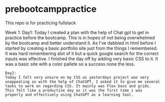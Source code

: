 # prebootcamppractice
This repo is for practicing fullstack

Week 1:
    Day1:
    Today I created a plan with the help of Chat gpt to get in practice before the bootcamp. This is in hopes of not being overwhelmed by the bootcamp and better understand it.
    As I've dabbled in html before I started by creating a basic portfolio site just from the things I remembered. It was hard remembering alot of it but a quick google search for the correct inputs was effective. I finished the day off by adding very basic CSS to it. It was a basic site with a color pallete so a success none the less.

    Day2:
    Today I felt very unsure on my CSS as yesterdays project was very unappealing so with the help of ChatGPT, I asked it to give me several tasks to work on regarding CSS. It mainly was Flex boxs and grids. This felt like a productive day as it was the first time i was properly and effectively using ChatGPT as a learning tool.